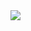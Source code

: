 <img src="https://repository-images.githubusercontent.com/279219900/5594c200-c4f7-11ea-8f15-fa627569663a" />
